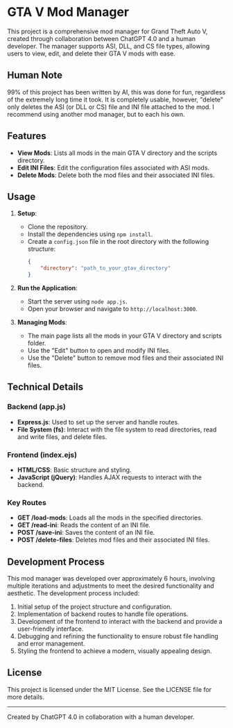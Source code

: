 # GTA V Mod Manager

This project is a comprehensive mod manager for Grand Theft Auto V, created through collaboration between ChatGPT 4.0 and a human developer. The manager supports ASI, DLL, and CS file types, allowing users to view, edit, and delete their GTA V mods with ease.

## Human Note

99% of this project has been written by AI, this was done for fun, regardless of the extremely long time it took. It is completely usable, however, "delete" only deletes the ASI (or DLL or CS) file and INI file attached to the mod. I recommend using another mod manager, but to each his own.

## Features

- **View Mods**: Lists all mods in the main GTA V directory and the scripts directory.
- **Edit INI Files**: Edit the configuration files associated with ASI mods.
- **Delete Mods**: Delete both the mod files and their associated INI files.

## Usage

1. **Setup**:
    - Clone the repository.
    - Install the dependencies using `npm install`.
    - Create a `config.json` file in the root directory with the following structure:
      ```json
      {
          "directory": "path_to_your_gtav_directory"
      }
      ```

2. **Run the Application**:
    - Start the server using `node app.js`.
    - Open your browser and navigate to `http://localhost:3000`.

3. **Managing Mods**:
    - The main page lists all the mods in your GTA V directory and scripts folder.
    - Use the "Edit" button to open and modify INI files.
    - Use the "Delete" button to remove mod files and their associated INI files.

## Technical Details

### Backend (app.js)
- **Express.js**: Used to set up the server and handle routes.
- **File System (fs)**: Interact with the file system to read directories, read and write files, and delete files.

### Frontend (index.ejs)
- **HTML/CSS**: Basic structure and styling.
- **JavaScript (jQuery)**: Handles AJAX requests to interact with the backend.

### Key Routes
- **GET /load-mods**: Loads all the mods in the specified directories.
- **GET /read-ini**: Reads the content of an INI file.
- **POST /save-ini**: Saves the content of an INI file.
- **POST /delete-files**: Deletes mod files and their associated INI files.

## Development Process

This mod manager was developed over approximately 6 hours, involving multiple iterations and adjustments to meet the desired functionality and aesthetic. The development process included:
1. Initial setup of the project structure and configuration.
2. Implementation of backend routes to handle file operations.
3. Development of the frontend to interact with the backend and provide a user-friendly interface.
4. Debugging and refining the functionality to ensure robust file handling and error management.
5. Styling the frontend to achieve a modern, visually appealing design.

## License

This project is licensed under the MIT License. See the LICENSE file for more details.

---

Created by ChatGPT 4.0 in collaboration with a human developer.
